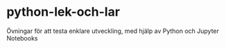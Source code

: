 # python-lek-och-lar
Övningar för att testa enklare utveckling, med hjälp av Python och Jupyter Notebooks
